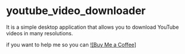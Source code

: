 # youtube_video_downloader

It is a simple desktop application that allows you to download YouTube videos in many resolutions.

if you want to help me so you can [![Buy Me a Coffee]](https://buymeacoffee.com/khalil_dim)

